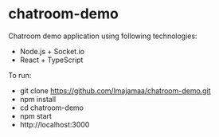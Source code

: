 # chatroom-demo

Chatroom demo application using following technologies:
 * Node.js + Socket.io
 * React + TypeScript

To run:
 * git clone https://github.com/lmajamaa/chatroom-demo.git
 * npm install
 * cd chatroom-demo
 * npm start
 * http://localhost:3000